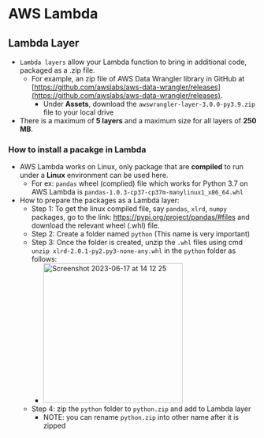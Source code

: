 # AWS Lambda
## Lambda Layer
- `Lambda layers` allow your Lambda function to bring in additional code, packaged as a .zip file.
  - For example, an zip file of AWS Data Wrangler library in GitHub at [https://github.com/awslabs/aws-data-wrangler/releases](https://github.com/awslabs/aws-data-wrangler/releases). 
    - Under **Assets**, download the `awswrangler-layer-3.0.0-py3.9.zip` file to your local drive
- There is a maximum of **5 layers** and a maximum size for all layers of **250 MB**.
### How to install a pacakge in Lambda 
- AWS Lambda works on Linux, only package that are **compiled** to run under a **Linux** environment can be used here.
  - For ex: `pandas` wheel (complied) file which works for Python 3.7 on AWS Lambda is `pandas-1.0.3-cp37-cp37m-manylinux1_x86_64.whl`
- How to prepare the packages as a Lambda layer:
  - Step 1: To get the linux compiled file, say `pandas`, `xlrd`, `numpy` packages, go to the link: https://pypi.org/project/pandas/#files and download the relevant wheel (.whl) file.
  - Step 2: Create a folder named `python` (This name is very important)
  - Step 3: Once the folder is created, unzip the `.whl` files using cmd `unzip xlrd-2.0.1-py2.py3-none-any.whl` in the `python` folder as follows:
    - <img width="283" alt="Screenshot 2023-06-17 at 14 12 25" src="https://github.com/CodexploreRepo/aws/assets/64508435/82aeedc4-8c0e-4be9-8bfc-cfb344cede9b">
  - Step 4: zip the `python` folder to `python.zip` and add to Lambda layer
    - NOTE: you can rename `python.zip` into other name after it is zipped

